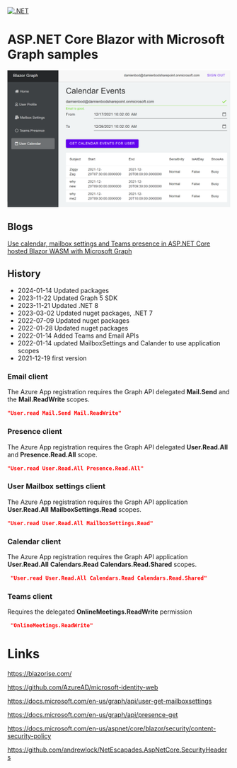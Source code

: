 [![.NET](https://github.com/damienbod/AspNetCoreBlazorMicrosoftGraph/actions/workflows/dotnet.yml/badge.svg)](https://github.com/damienbod/AspNetCoreBlazorMicrosoftGraph/actions/workflows/dotnet.yml)

# ASP.NET Core Blazor with Microsoft Graph samples

![User Calendar](https://github.com/damienbod/AspNetCoreBlazorMicrosoftGraph/blob/main/images/BlazorGraph_03.png)

## Blogs

[Use calendar, mailbox settings and Teams presence in ASP.NET Core hosted Blazor WASM with Microsoft Graph](https://damienbod.com/2021/12/20/use-calendar-mailbox-settings-and-teams-presence-in-asp-net-core-hosted-blazor-wasm-with-microsoft-graph/)

## History

- 2024-01-14 Updated packages
- 2023-11-22 Updated Graph 5 SDK
- 2023-11-21 Updated .NET 8
- 2023-03-02 Updated nuget packages, .NET 7
- 2022-07-09 Updated nuget packages
- 2022-01-28 Updated nuget packages
- 2022-01-14 Added Teams and Email APIs
- 2022-01-14 updated MailboxSettings and Calander to use application scopes
- 2021-12-19 first version

### Email client

The Azure App registration requires the Graph API delegated **Mail.Send** and the **Mail.ReadWrite** scopes.

```json
"User.read Mail.Send Mail.ReadWrite"
```

### Presence client

The Azure App registration requires the Graph API delegated **User.Read.All** and **Presence.Read.All** scope.

```json
"User.read User.Read.All Presence.Read.All"
```

### User Mailbox settings client

The Azure App registration requires the Graph API application **User.Read.All** **MailboxSettings.Read** scopes.

```json
"User.read User.Read.All MailboxSettings.Read"
```

### Calendar client

The Azure App registration requires the Graph API application **User.Read.All** **Calendars.Read** **Calendars.Read.Shared** scopes.

```json
 "User.read User.Read.All Calendars.Read Calendars.Read.Shared"
```

### Teams client

Requires the delegated **OnlineMeetings.ReadWrite** permission

```json
 "OnlineMeetings.ReadWrite"
```

# Links

https://blazorise.com/

https://github.com/AzureAD/microsoft-identity-web</p>

https://docs.microsoft.com/en-us/graph/api/user-get-mailboxsettings

https://docs.microsoft.com/en-us/graph/api/presence-get

https://docs.microsoft.com/en-us/aspnet/core/blazor/security/content-security-policy

https://github.com/andrewlock/NetEscapades.AspNetCore.SecurityHeaders
